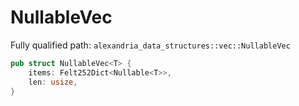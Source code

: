 # NullableVec

Fully qualified path: `alexandria_data_structures::vec::NullableVec`

```rust
pub struct NullableVec<T> {
    items: Felt252Dict<Nullable<T>>,
    len: usize,
}
```

